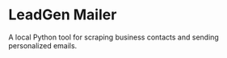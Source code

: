 # LeadGen Mailer

A local Python tool for scraping business contacts and sending personalized emails.